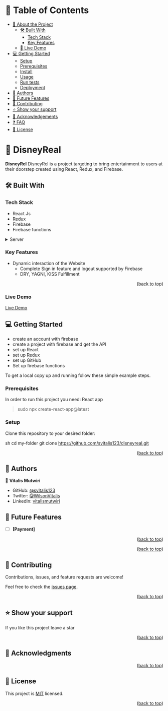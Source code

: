 
<a name="readme-top"></a>

<!-- TABLE OF CONTENTS -->

# 📗 Table of Contents

- [📖 About the Project](#about-project)
  - [🛠 Built With](#built-with)
    - [Tech Stack](#tech-stack)
    - [Key Features](#key-features)
  - [🚀 Live Demo](#live-demo)
- [💻 Getting Started](#getting-started)
  - [Setup](#setup)
  - [Prerequisites](#prerequisites)
  - [Install](#install)
  - [Usage](#usage)
  - [Run tests](#run-tests)
  - [Deployment](#triangular_flag_on_post-deployment)
- [👥 Authors](#authors)
- [🔭 Future Features](#future-features)
- [🤝 Contributing](#contributing)
- [⭐️ Show your support](#support)
- [🙏 Acknowledgements](#acknowledgements)
- [❓ FAQ](#faq)
- [📝 License](#license)

<!-- PROJECT DESCRIPTION -->

# 📖 DisneyReal <a name="about-project"></a>

**DisneyRel** DisneyRel is a project targeting to bring entertainment to users at their doorstep created using React, Redux, and Firebase.

## 🛠 Built With <a name="built-with"></a>

### Tech Stack <a name="tech-stack"></a>

  - React Js
  - Redux
  - Firebase
  - Firebase functions
<details>
  <summary>Server</summary>
  <ul>
    <li><a href="https://firebase.google.com/">Firebase</a></li>
  </ul>
</details>

<!-- Features -->

### Key Features <a name="key-features"></a>
- Dynamic interaction of the Website
  - Complete Sign in feature and logout supported by Firebase
  - DRY, YAGNI, KISS Fulfillment

<p align="right">(<a href="#readme-top">back to top</a>)</p>

<!-- GETTING STARTED -->

### Live Demo

[Live Demo](https://disney-fbe0d.web.app/)

## 💻 Getting Started <a name="getting-started"></a>

- create an account with firebase
- create a project with firebase and get the API
- set up React 
- set up Redux
- set up GitHub
- Set up firebase functions

To get a local copy up and running follow these simple example steps.

### Prerequisites

In order to run this project you need: React app
> sudo npx create-react-app@latest

### Setup

Clone this repository to your desired folder:

sh
  cd my-folder
  git clone https://github.com/svitalis123/disneyreal.git


<p align="right">(<a href="#readme-top">back to top</a>)</p>

<!-- AUTHORS -->

## 👥 Authors <a name="authors"></a>

👤 **Vitalis Mutwiri**

- GitHub: [@svitalis123](https://github.com/svitalis123)
- Twitter: [@WilsonVitalis](https://twitter.com/WilsonVitalis)
- LinkedIn: [vitalismutwiri](https://www.linkedin.com/in/vitalismutwiri/)

<!-- FUTURE FEATURES -->

## 🔭 Future Features <a name="future-features"></a>

- [ ] **[Payment]**

<p align="right">(<a href="#readme-top">back to top</a>)</p>

<p align="right">(<a href="#readme-top">back to top</a>)</p>

## 🤝 Contributing <a name="contributing"></a>

Contributions, issues, and feature requests are welcome!

Feel free to check the [issues page](https://github.com/svitalis123/disneyreal/issues).

<p align="right">(<a href="#readme-top">back to top</a>)</p>

<!-- SUPPORT -->

## ⭐️ Show your support <a name="support"></a>

If you like this project leave a star

<p align="right">(<a href="#readme-top">back to top</a>)</p>

## 🙏 Acknowledgments <a name="acknowledgements"></a>

<p align="right">(<a href="#readme-top">back to top</a>)</p>

## 📝 License <a name="license"></a>

This project is [MIT](./LICENSE) licensed.

<p align="right">(<a href="#readme-top">back to top</a>)</p>
